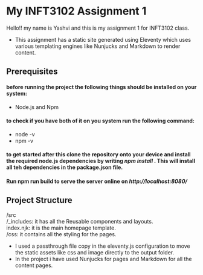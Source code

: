 

# My INFT3102 Assignment 1


Hello!! my name is Yashvi and this is my assignment 1 for INFT3102 class.

- This assignment has a static site generated using Eleventy which uses various templating engines like Nunjucks and Markdown to render content. 

## Prerequisites 
#### before running the project the following things should be installed on your system:

- Node.js and Npm

#### to check if you have both of it on you system run the following command: 
- node -v
- npm -v 

#### to get started after this clone the repository onto your device and install the  required node.js dependencies by writing ***npm install*** . This will install all teh dependencies in the package.json file.

#### Run npm run build to serve the server online on ***http://localhost:8080/***

## Project Structure 

/src \
    /_includes: it has all the Reusable components and layouts. \
    index.njk: it is the main homepage template. \
    /css: it contains all the styling for the pages.


- I used a passthrough file copy in the eleventy.js configuration to move the static assets like css and image directly to the output folder.
- In the project i have used Nunjucks for pages and Markdown for all the content pages.




